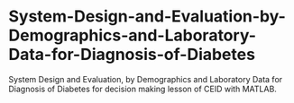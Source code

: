 # System-Design-and-Evaluation-by-Demographics-and-Laboratory-Data-for-Diagnosis-of-Diabetes
System Design and Evaluation, by Demographics and
Laboratory Data for Diagnosis of Diabetes for decision making lesson of CEID with MATLAB.

